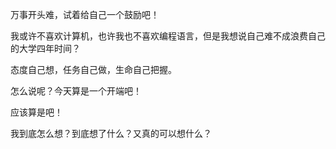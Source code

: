 万事开头难，试着给自己一个鼓励吧！

我或许不喜欢计算机，也许我也不喜欢编程语言，但是我想说自己难不成浪费自己的大学四年时间？

态度自己想，任务自己做，生命自己把握。



怎么说呢？今天算是一个开端吧！

应该算是吧！

我到底怎么想？到底想了什么？又真的可以想什么？

